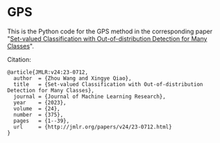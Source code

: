 # GPS

This is the Python code for the GPS method in the corresponding paper "[Set-valued Classification with Out-of-distribution Detection for Many Classes](http://jmlr.org/papers/v24/23-0712.html)".

Citation:
```
@article{JMLR:v24:23-0712,
  author  = {Zhou Wang and Xingye Qiao},
  title   = {Set-valued Classification with Out-of-distribution Detection for Many Classes},
  journal = {Journal of Machine Learning Research},
  year    = {2023},
  volume  = {24},
  number  = {375},
  pages   = {1--39},
  url     = {http://jmlr.org/papers/v24/23-0712.html}
}
```

